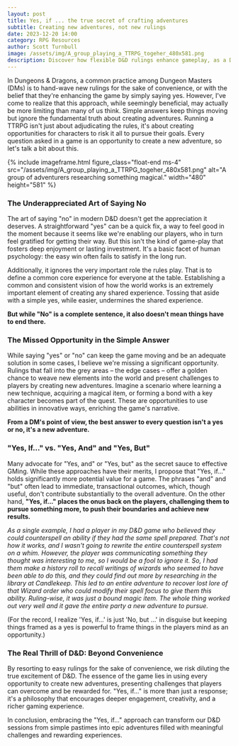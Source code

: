 ```yaml
---
layout: post
title: Yes, if ... the true secret of crafting adventures
subtitle: Creating new adventures, not new rulings
date: 2023-12-20 14:00
category: RPG Resources
author: Scott Turnbull
image: /assets/img/A_group_playing_a_TTRPG_togeher_480x581.png
description: Discover how flexible D&D rulings enhance gameplay, as a DM turns a player's unique counterspell idea into an exciting new adventure.
---
```

In Dungeons & Dragons, a common practice among Dungeon Masters (DMs) is to hand-wave new rulings for the sake of convenience, or with the belief that they're enhancing the game by simply saying yes. However, I've come to realize that this approach, while seemingly beneficial, may actually be more limiting than many of us think. Simple answers keep things moving but ignore the fundamental truth about creating adventures. Running a TTRPG isn't just about adjudicating the rules, it's about creating opportunities for characters to risk it all to pursue their goals. Every question asked in a game is an opportunity to create a new adventure, so let's talk a bit about this.

{% include imageframe.html
  figure_class="float-end ms-4"
  src="/assets/img/A_group_playing_a_TTRPG_togeher_480x581.png"
  alt="A group of adventurers researching something magical."
  width="480" height="581"
 %}


### The Underappreciated Art of Saying No

The art of saying "no" in modern D&D doesn't get the appreciation it deserves. A straightforward "yes" can be a quick fix, a way to feel good in the moment because it seems like we're enabling our players, who in turn feel gratified for getting their way. But this isn't the kind of game-play that fosters deep enjoyment or lasting investment. It's a basic facet of human psychology: the easy win often fails to satisfy in the long run.

Additionally, it ignores the very important role the rules play. That is to define a common core experience for everyone at the table. Establishing a common and consistent vision of how the world works is an extremely important element of creating any shared experience. Tossing that aside with a simple yes, while easier, undermines the shared experience.

**But while "No" is a complete sentence, it also doesn't mean things have to end there.**

### The Missed Opportunity in the Simple Answer

While saying "yes" or "no" can keep the game moving and be an adequate solution in some cases, I believe we're missing a significant opportunity. Rulings that fall into the grey areas – the edge cases – offer a golden chance to weave new elements into the world and present challenges to players by creating new adventures. Imagine a scenario where learning a new technique, acquiring a magical item, or forming a bond with a key character becomes part of the quest. These are opportunities to use abilities in innovative ways, enriching the game's narrative.

**From a DM's point of view, the best answer to every question isn't a yes or no, it's a new adventure.**

### "Yes, If..." vs. "Yes, And" and "Yes, But"

Many advocate for "Yes, and" or "Yes, but" as the secret sauce to effective GMing. While these approaches have their merits, I propose that "Yes, if..." holds significantly more potential value for a game. The phrases "and" and "but" often lead to immediate, transactional outcomes, which, though useful, don't contribute substantially to the overall adventure. On the other hand, **"Yes, if..." places the onus back on the players, challenging them to pursue something more, to push their boundaries and achieve new results.**

*As a single example, I had a player in my D&D game who believed they could counterspell an ability if they had the same spell prepared. That's not how it works, and I wasn't going to rewrite the entire counterspell system on a whim. However, the player was communicating something they thought was interesting to me, so I would be a fool to ignore it. So, I had them make a history roll to recall writings of wizards who seemed to have been able to do this, and they could find out more by researching in the library at Candlekeep. This led to an entire adventure to recover lost lore of that Wizard order who could modify their spell focus to give them this ability. Ruling-wise, it was just a bound magic item. The whole thing worked out very well and it gave the entire party a new adventure to pursue.*

(For the record, I realize 'Yes, if...' is just 'No, but ...' in disguise but keeping things framed as a yes is powerful to frame things in the players mind as an opportunity.)

### The Real Thrill of D&D: Beyond Convenience

By resorting to easy rulings for the sake of convenience, we risk diluting the true excitement of D&D. The essence of the game lies in using every opportunity to create new adventures, presenting challenges that players can overcome and be rewarded for. "Yes, if..." is more than just a response; it's a philosophy that encourages deeper engagement, creativity, and a richer gaming experience.

In conclusion, embracing the "Yes, if..." approach can transform our D&D sessions from simple pastimes into epic adventures filled with meaningful challenges and rewarding experiences.